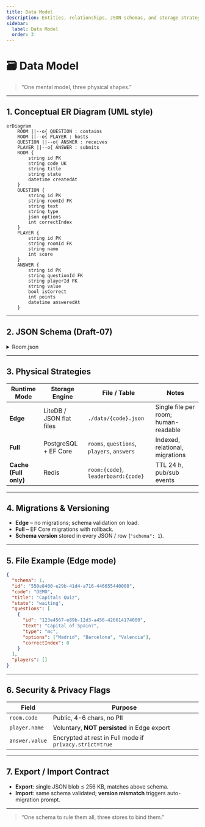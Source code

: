 ```yaml
---
title: Data Model
description: Entities, relationships, JSON schemas, and storage strategies for every runtime mode.
sidebar:
  label: Data Model
  order: 3
---
```


# 🗃️ Data Model

> “One mental model, three physical shapes.”

---

## 1. Conceptual ER Diagram (UML style)

```mermaid
erDiagram
    ROOM ||--o{ QUESTION : contains
    ROOM ||--o{ PLAYER : hosts
    QUESTION ||--o{ ANSWER : receives
    PLAYER ||--o{ ANSWER : submits
    ROOM {
        string id PK
        string code UK
        string title
        string state
        datetime createdAt
    }
    QUESTION {
        string id PK
        string roomId FK
        string text
        string type
        json options
        int correctIndex
    }
    PLAYER {
        string id PK
        string roomId FK
        string name
        int score
    }
    ANSWER {
        string id PK
        string questionId FK
        string playerId FK
        string value
        bool isCorrect
        int points
        datetime answeredAt
    }
```

---

## 2. JSON Schema (Draft-07)

<details>
<summary>Room.json</summary>

```json
{
  "$schema": "https://json-schema.org/draft-07/schema#",
  "type": "object",
  "required": ["id", "code", "title", "state", "questions"],
  "properties": {
    "id": { "type": "string", "format": "uuid" },
    "code": { "type": "string", "pattern": "^[A-Z0-9]{4,6}$" },
    "title": { "type": "string", "maxLength": 120 },
    "state": { "enum": ["waiting", "live", "finished"] },
    "questions": { "type": "array", "items": { "$ref": "#/$defs/question" } }
  },
  "$defs": {
    "question": {
      "type": "object",
      "required": ["id", "text", "type", "options"],
      "properties": {
        "id": { "type": "string", "format": "uuid" },
        "text": { "type": "string", "maxLength": 500 },
        "type": { "enum": ["mc", "tf", "scale", "text"] },
        "options": { "type": "array", "items": { "type": "string" } },
        "correctIndex": { "type": "integer", "minimum": 0 }
      }
    }
  }
}
```

</details>

---

## 3. Physical Strategies

| Runtime Mode          | Storage Engine           | File / Table                               | Notes                                |
| --------------------- | ------------------------ | ------------------------------------------ | ------------------------------------ |
| **Edge**              | LiteDB / JSON flat files | `./data/{code}.json`                       | Single file per room; human-readable |
| **Full**              | PostgreSQL + EF Core     | `rooms`, `questions`, `players`, `answers` | Indexed, relational, migrations      |
| **Cache (Full only)** | Redis                    | `room:{code}`, `leaderboard:{code}`        | TTL 24 h, pub/sub events             |

---

## 4. Migrations & Versioning

- **Edge** – no migrations; schema validation on load.
- **Full** – EF Core migrations with rollback.
- **Schema version** stored in every JSON / row (`"schema": 1`).

---

## 5. File Example (Edge mode)

```json
{
  "schema": 1,
  "id": "550e8400-e29b-41d4-a716-446655440000",
  "code": "DEMO",
  "title": "Capitals Quiz",
  "state": "waiting",
  "questions": [
    {
      "id": "123e4567-e89b-12d3-a456-426614174000",
      "text": "Capital of Spain?",
      "type": "mc",
      "options": ["Madrid", "Barcelona", "Valencia"],
      "correctIndex": 0
    }
  ],
  "players": []
}
```

---

## 6. Security & Privacy Flags

| Field          | Purpose                                                 |
| -------------- | ------------------------------------------------------- |
| `room.code`    | Public, 4-6 chars, no PII                               |
| `player.name`  | Voluntary, **NOT persisted** in Edge export             |
| `answer.value` | Encrypted at rest in Full mode if `privacy.strict=true` |

---

## 7. Export / Import Contract

- **Export**: single JSON blob ≤ 256 KB, matches above schema.
- **Import**: same schema validated; **version mismatch** triggers auto-migration prompt.

---

> “One schema to rule them all, three stores to bind them.”
